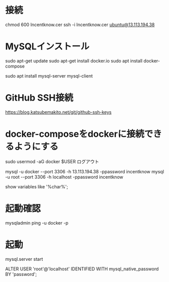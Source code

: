# 接続
chmod 600 Incentknow.cer
ssh -i Incentknow.cer ubuntu@13.113.194.38

# MySQLインストール
sudo apt-get update
sudo apt-get install docker.io
sudo apt install docker-compose

sudo apt install mysql-server mysql-client

# GitHub SSH接続
https://blog.katsubemakito.net/git/github-ssh-keys

# docker-composeをdockerに接続できるようにする
sudo usermod -aG docker $USER
ログアウト

mysql -u docker --port 3306 -h 13.113.194.38 -ppassword incentknow
mysql -u root --port 3306 -h localhost -ppassword incentknow

show variables like '%char%';

# 起動確認
mysqladmin ping -u docker -p
# 起動
mysql.server start





ALTER USER 'root'@'localhost' IDENTIFIED WITH mysql_native_password BY 'password';